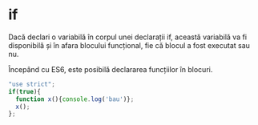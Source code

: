 # if

Dacă declari o variabilă în corpul unei declarații if, această variabilă va fi disponibilă și în afara blocului funcțional, fie că blocul a fost executat sau nu.

Începând cu ES6, este posibilă declararea funcțiilor în blocuri.

```javascript
"use strict";
if(true){
  function x(){console.log('bau')};
  x();
};
```
